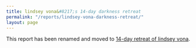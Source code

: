 ```yaml
---
title: lindsey vona&#8217;s 14-day darkness retreat
permalink: "/reports/lindsey-vona-darkness-retreat/"
layout: page
---
```


This report has been renamed and moved to [14-day retreat of lindsey vona](/reports/14-day-lindsey-vona).
